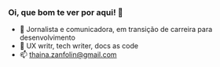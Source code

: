### Oi, que bom te ver por aqui! 👋

<!--
**thainazanfolin/ThainaZanfolin** is a ✨ _special_ ✨ repository because its `README.md` (this file) appears on your GitHub profile.

Here are some ideas to get you started:
-->
- 🌱 Jornalista e comunicadora, em transição de carreira para desenvolvimento
- 👯 UX writr, tech writer, docs as code
- 📫 thaina.zanfolin@gmail.com 

